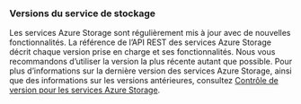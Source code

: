 ### Versions du service de stockage
Les services Azure Storage sont régulièrement mis à jour avec de nouvelles fonctionnalités. La référence de l’API REST des services Azure Storage décrit chaque version prise en charge et ses fonctionnalités. Nous vous recommandons d’utiliser la version la plus récente autant que possible. Pour plus d’informations sur la dernière version des services Azure Storage, ainsi que des informations sur les versions antérieures, consultez [Contrôle de version pour les services Azure Storage](https://msdn.microsoft.com/library/azure/dd894041.aspx).

<!---HONumber=Oct15_HO3-->